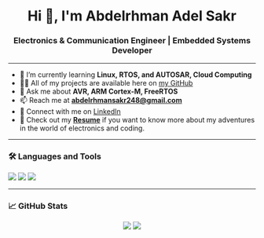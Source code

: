 <h1 align="center">Hi 👋, I'm Abdelrhman Adel Sakr</h1>
<h3 align="center">Electronics & Communication Engineer | Embedded Systems Developer</h3>

---

- 🌱 I’m currently learning **Linux, RTOS, and AUTOSAR, Cloud Computing**
- 👨‍💻 All of my projects are available here on [my GitHub](https://github.com/abdelrhman-adel-sakr)
- 💬 Ask me about **AVR, ARM Cortex-M, FreeRTOS**
- 📫 Reach me at **abdelrhmansakr248@gmail.com**
- 📄 Connect with me on [LinkedIn](https://www.linkedin.com/in/abdelrhman-sakr-6a80552b6/)
- 📑 Check out my **[Resume](https://github.com/abdelrhman-adel-sakr/abdelrhman-adel-sakr/blob/main/Abdelrhman_Adel_Sakr_Resume.pdf)** if you want to know more about my adventures in the world of electronics and coding.

---

### 🛠️ Languages and Tools

<p align="left">
  <img src="https://img.shields.io/badge/C-00599C?style=for-the-badge&logo=c&logoColor=white"/>
  <img src="https://img.shields.io/badge/C++-00599C?style=for-the-badge&logo=c++&logoColor=white"/>
  <img src="https://img.shields.io/badge/FreeRTOS-03254C?style=for-the-badge&logo=freertos&logoColor=white"/>
</p>

---

### 📈 GitHub Stats

<p align="center">
  <img src="https://github-readme-stats.vercel.app/api?username=abdelrhman-adel-sakr&show_icons=true&theme=radical" />
  <img src="https://github-readme-stats.vercel.app/api/top-langs/?username=abdelrhman-adel-sakr&layout=compact&theme=radical" />
</p>
